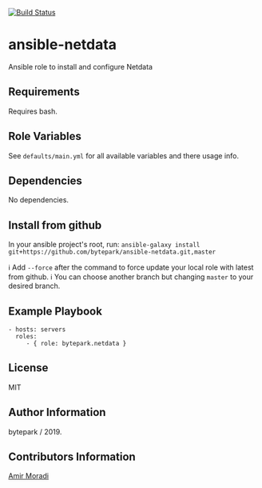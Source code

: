 [![Build Status](https://travis-ci.org/bytepark/ansible-netdata.svg?branch=master)](https://travis-ci.org/bytepark/ansible-netdata)

ansible-netdata
=========

Ansible role to install and configure Netdata

Requirements
------------

Requires bash.

Role Variables
--------------
See `defaults/main.yml` for all available variables and there usage info.

Dependencies
------------

No dependencies.


Install from github
----------------
In your ansible project's root, run:
`ansible-galaxy install git+https://github.com/bytepark/ansible-netdata.git,master`

ℹ️ Add `--force` after the command to force update your local role with latest from github.
ℹ️ You can choose another branch but changing `master` to your desired branch.


Example Playbook
----------------

    - hosts: servers
      roles:
         - { role: bytepark.netdata }

License
-------

MIT

Author Information
------------------

bytepark / 2019.

Contributors Information
------------------
[Amir Moradi](https://github.com/amirhmoradi)
